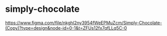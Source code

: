 # simply-chocolate
https://www.figma.com/file/nkghl2ny3954fWeEPMuZcm/Simply-Chocolate-(Copy)?type=design&node-id=0-1&t=ZFUs12fx7qfLLq5C-0
